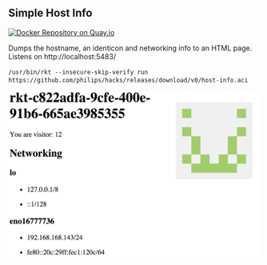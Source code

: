 ## Simple Host Info

[![Docker Repository on Quay.io](https://quay.io/repository/philips/host-info/status "Docker Repository on Quay.io")](https://quay.io/repository/philips/host-info)

Dumps the hostname, an identicon and networking info to an HTML page. Listens on http://localhost:5483/

```
/usr/bin/rkt --insecure-skip-verify run https://github.com/philips/hacks/releases/download/v0/host-info.aci
```

![host-info screenshot](screenshot.png)
